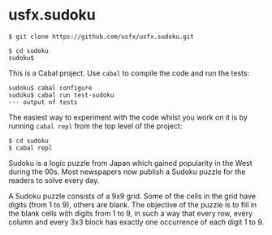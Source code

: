 # usfx.sudoku
```
$ git clone https://github.com/usfx/usfx.sudoku.git

$ cd sudoku
sudoku$
```

This is a Cabal project. Use `cabal` to compile the code and run the tests:

```
sudoku$ cabal configure
sudoku$ cabal run test-sudoku
--- output of tests
```

The easiest way to experiment with the code whilst you work on it is 
by running `cabal repl` from the top level of the project:

```
$ cd sudoku 
$ cabal repl
```

Sudoku is a logic puzzle from Japan which gained popularity in the West during the 90s. Most newspapers now publish a Sudoku puzzle for the readers to solve every day.

A Sudoku puzzle consists of a 9x9 grid. Some of the cells in the grid have digits (from 1 to 9), others are blank. The objective of the puzzle is to fill in the blank cells with digits from 1 to 9, in such a way that every row, every column and every 3x3 block has exactly one occurrence of each digit 1 to 9.
